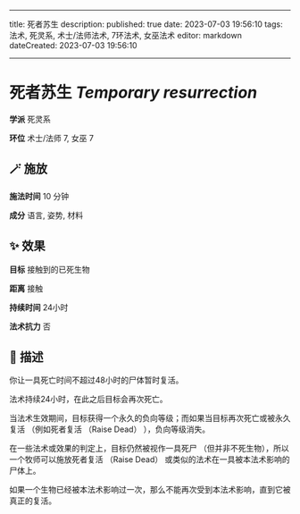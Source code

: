 
---
title: 死者苏生
description: 
published: true
date: 2023-07-03 19:56:10
tags: 法术, 死灵系, 术士/法师法术, 7环法术, 女巫法术
editor: markdown
dateCreated: 2023-07-03 19:56:10

---

# **死者苏生** *Temporary resurrection*

**学派** 死灵系 

**环位** 术士/法师 7, 女巫 7

## 🪄 施放

**施法时间** 10 分钟

**成分** 语言, 姿势, 材料

## ✨ 效果 

**目标** 接触到的已死生物 

**距离** 接触  

**持续时间** 24小时 

**法术抗力** 否

## 📖 描述

你让一具死亡时间不超过48小时的尸体暂时复活。

法术持续24小时，在此之后目标会再次死亡。

当法术生效期间，目标获得一个永久的负向等级；而如果当目标再次死亡或被永久复活 （例如死者复活 （Raise Dead） ），负向等级消失。

在一些法术或效果的判定上，目标仍然被视作一具死尸 （但并非不死生物），所以一个牧师可以施放死者复活 （Raise Dead） 或类似的法术在一具被本法术影响的尸体上。

如果一个生物已经被本法术影响过一次，那么不能再次受到本法术影响，直到它被真正的复活。
    